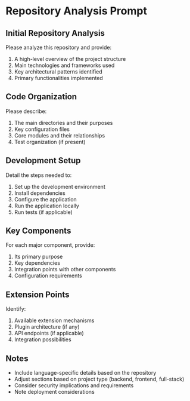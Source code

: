 # Repository Analysis Prompt

## Initial Repository Analysis

Please analyze this repository and provide:

1. A high-level overview of the project structure
2. Main technologies and frameworks used
3. Key architectural patterns identified
4. Primary functionalities implemented

## Code Organization

Please describe:

1. The main directories and their purposes
2. Key configuration files
3. Core modules and their relationships
4. Test organization (if present)

## Development Setup

Detail the steps needed to:

1. Set up the development environment
2. Install dependencies
3. Configure the application
4. Run the application locally
5. Run tests (if applicable)

## Key Components

For each major component, provide:

1. Its primary purpose
2. Key dependencies
3. Integration points with other components
4. Configuration requirements

## Extension Points

Identify:

1. Available extension mechanisms
2. Plugin architecture (if any)
3. API endpoints (if applicable)
4. Integration possibilities

## Notes

- Include language-specific details based on the repository
- Adjust sections based on project type (backend, frontend, full-stack)
- Consider security implications and requirements
- Note deployment considerations
